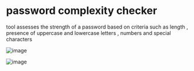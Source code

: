 # password complexity checker

tool assesses the strength of a password based on criteria such as length , presence of uppercase and lowercase letters , numbers and special characters


![image](https://github.com/user-attachments/assets/af2ad282-358e-417f-b1d1-943acf5a2bca)


![image](https://github.com/user-attachments/assets/bf76460c-ee88-4572-9bb7-cac823783d2c)

